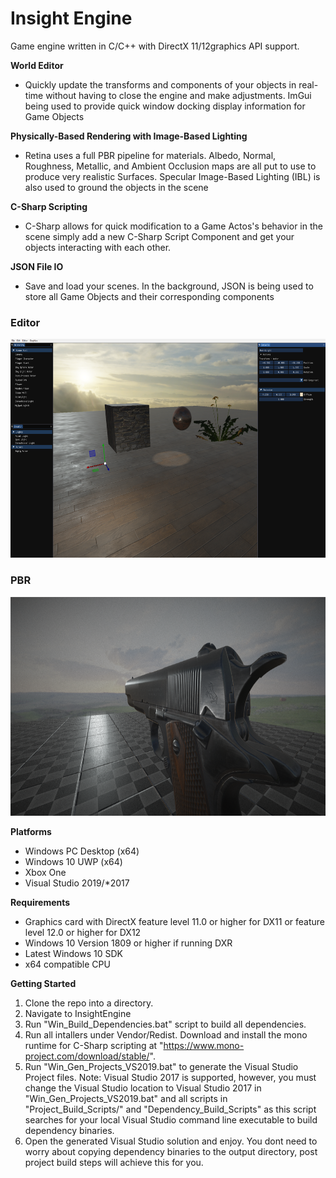 # Insight Engine
Game engine written in C/C++ with DirectX 11/12graphics API support. <br />

**World Editor**
* Quickly update the transforms and components of your objects in real-time without having to close the engine and make adjustments. ImGui being used to provide quick window docking display information for Game Objects

**Physically-Based Rendering with Image-Based Lighting**
* Retina uses a full PBR pipeline for materials. Albedo, Normal, Roughness, Metallic, and Ambient Occlusion maps are all put to use to produce very realistic Surfaces. Specular Image-Based Lighting (IBL) is also used to ground the objects in the scene

**C-Sharp Scripting**
* C-Sharp allows for quick modification to a Game Actos's behavior in the scene simply add a new C-Sharp Script Component and get your objects interacting with each other.

**JSON File IO**
* Save and load your scenes. In the background, JSON is being used to store all Game Objects and their corresponding components

### Editor
<img src="Images/World_Editor.png" witdth="550" height="350" alt="Editor"/>

### PBR
<img src="Images/PBR_1911.png" witdth="550" height="350" alt="Editor"/>

**Platforms**
* Windows PC Desktop (x64)
* Windows 10 UWP (x64)
* Xbox One
* Visual Studio 2019/*2017

**Requirements**
* Graphics card with DirectX feature level 11.0 or higher for DX11 or feature level 12.0 or higher for DX12
* Windows 10 Version 1809 or higher if running DXR
* Latest Windows 10 SDK 
* x64 compatible CPU

**Getting Started**
1) Clone the repo into a directory.
2) Navigate to InsightEngine
3) Run "Win_Build_Dependencies.bat" script to build all dependencies.
4) Run all intallers under Vendor/Redist. Download and install the mono runtime for C-Sharp scripting at "https://www.mono-project.com/download/stable/".
5) Run "Win_Gen_Projects_VS2019.bat" to generate the Visual Studio Project files. Note: Visual Studio 2017 is supported, however, you must change the Visual Studio location to Visual Studio 2017 in "Win_Gen_Projects_VS2019.bat" and all scripts in "Project_Build_Scripts/" and "Dependency_Build_Scripts" as this script searches for your local Visual Studio command line executable to build dependency binaries.
6) Open the generated Visual Studio solution and enjoy. You dont need to worry about copying dependency binaries to the output directory, post project build steps will achieve this for you. 
